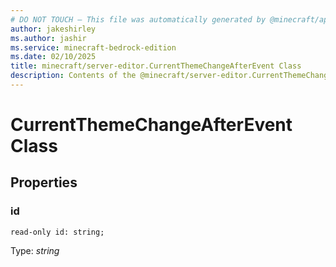 ```yaml
---
# DO NOT TOUCH — This file was automatically generated by @minecraft/api-docs-generator, to report problems file an issue at https://github.com/Mojang/minecraft-scripting-libraries
author: jakeshirley
ms.author: jashir
ms.service: minecraft-bedrock-edition
ms.date: 02/10/2025
title: minecraft/server-editor.CurrentThemeChangeAfterEvent Class
description: Contents of the @minecraft/server-editor.CurrentThemeChangeAfterEvent class.
---
```

# CurrentThemeChangeAfterEvent Class

## Properties

### **id**
`read-only id: string;`

Type: *string*
